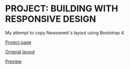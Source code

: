 # PROJECT: BUILDING WITH RESPONSIVE DESIGN
My attempt to copy Newsweek's layout using Bootstrap 4.

[Project page](https://www.theodinproject.com/courses/html5-and-css3/lessons/using-bootstrap)

[Original layout](http://web.archive.org/web/20180524235252/http://www.newsweek.com/)

[Preview](https://htmlpreview.github.io/?https://github.com/nmacawile/newsweek/blob/master/index.html)